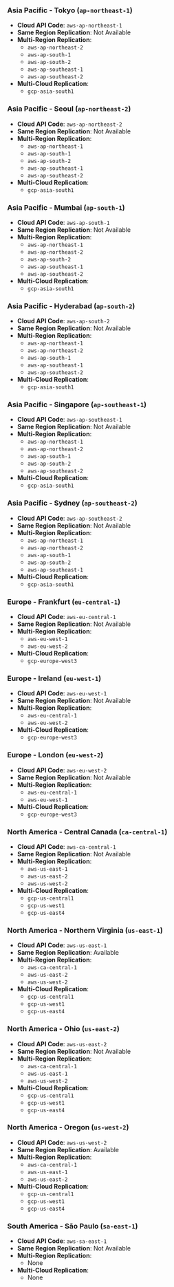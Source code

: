 ### Asia Pacific - Tokyo (`ap-northeast-1`)

- **Cloud API Code**: `aws-ap-northeast-1`
- **Same Region Replication**:  Not Available
- **Multi-Region Replication**:
  - `aws-ap-northeast-2`
  - `aws-ap-south-1`
  - `aws-ap-south-2`
  - `aws-ap-southeast-1`
  - `aws-ap-southeast-2`
- **Multi-Cloud Replication**:
  - `gcp-asia-south1`

### Asia Pacific - Seoul (`ap-northeast-2`)

- **Cloud API Code**: `aws-ap-northeast-2`
- **Same Region Replication**:  Not Available
- **Multi-Region Replication**:
  - `aws-ap-northeast-1`
  - `aws-ap-south-1`
  - `aws-ap-south-2`
  - `aws-ap-southeast-1`
  - `aws-ap-southeast-2`
- **Multi-Cloud Replication**:
  - `gcp-asia-south1`

### Asia Pacific - Mumbai (`ap-south-1`)

- **Cloud API Code**: `aws-ap-south-1`
- **Same Region Replication**:  Not Available
- **Multi-Region Replication**:
  - `aws-ap-northeast-1`
  - `aws-ap-northeast-2`
  - `aws-ap-south-2`
  - `aws-ap-southeast-1`
  - `aws-ap-southeast-2`
- **Multi-Cloud Replication**:
  - `gcp-asia-south1`

### Asia Pacific - Hyderabad (`ap-south-2`)

- **Cloud API Code**: `aws-ap-south-2`
- **Same Region Replication**:  Not Available
- **Multi-Region Replication**:
  - `aws-ap-northeast-1`
  - `aws-ap-northeast-2`
  - `aws-ap-south-1`
  - `aws-ap-southeast-1`
  - `aws-ap-southeast-2`
- **Multi-Cloud Replication**:
  - `gcp-asia-south1`

### Asia Pacific - Singapore (`ap-southeast-1`)

- **Cloud API Code**: `aws-ap-southeast-1`
- **Same Region Replication**:  Not Available
- **Multi-Region Replication**:
  - `aws-ap-northeast-1`
  - `aws-ap-northeast-2`
  - `aws-ap-south-1`
  - `aws-ap-south-2`
  - `aws-ap-southeast-2`
- **Multi-Cloud Replication**:
  - `gcp-asia-south1`

### Asia Pacific - Sydney (`ap-southeast-2`)

- **Cloud API Code**: `aws-ap-southeast-2`
- **Same Region Replication**:  Not Available
- **Multi-Region Replication**:
  - `aws-ap-northeast-1`
  - `aws-ap-northeast-2`
  - `aws-ap-south-1`
  - `aws-ap-south-2`
  - `aws-ap-southeast-1`
- **Multi-Cloud Replication**:
  - `gcp-asia-south1`

### Europe - Frankfurt (`eu-central-1`)

- **Cloud API Code**: `aws-eu-central-1`
- **Same Region Replication**:  Not Available
- **Multi-Region Replication**:
  - `aws-eu-west-1`
  - `aws-eu-west-2`
- **Multi-Cloud Replication**:
  - `gcp-europe-west3`

### Europe - Ireland (`eu-west-1`)

- **Cloud API Code**: `aws-eu-west-1`
- **Same Region Replication**:  Not Available
- **Multi-Region Replication**:
  - `aws-eu-central-1`
  - `aws-eu-west-2`
- **Multi-Cloud Replication**:
  - `gcp-europe-west3`

### Europe - London (`eu-west-2`)

- **Cloud API Code**: `aws-eu-west-2`
- **Same Region Replication**:  Not Available
- **Multi-Region Replication**:
  - `aws-eu-central-1`
  - `aws-eu-west-1`
- **Multi-Cloud Replication**:
  - `gcp-europe-west3`

### North America - Central Canada (`ca-central-1`)

- **Cloud API Code**: `aws-ca-central-1`
- **Same Region Replication**:  Not Available
- **Multi-Region Replication**:
  - `aws-us-east-1`
  - `aws-us-east-2`
  - `aws-us-west-2`
- **Multi-Cloud Replication**:
  - `gcp-us-central1`
  - `gcp-us-west1`
  - `gcp-us-east4`

### North America - Northern Virginia (`us-east-1`)

- **Cloud API Code**: `aws-us-east-1`
- **Same Region Replication**:  Available
- **Multi-Region Replication**:
  - `aws-ca-central-1`
  - `aws-us-east-2`
  - `aws-us-west-2`
- **Multi-Cloud Replication**:
  - `gcp-us-central1`
  - `gcp-us-west1`
  - `gcp-us-east4`

### North America - Ohio (`us-east-2`)

- **Cloud API Code**: `aws-us-east-2`
- **Same Region Replication**:  Not Available
- **Multi-Region Replication**:
  - `aws-ca-central-1`
  - `aws-us-east-1`
  - `aws-us-west-2`
- **Multi-Cloud Replication**:
  - `gcp-us-central1`
  - `gcp-us-west1`
  - `gcp-us-east4`

### North America - Oregon (`us-west-2`)

- **Cloud API Code**: `aws-us-west-2`
- **Same Region Replication**:  Available
- **Multi-Region Replication**:
  - `aws-ca-central-1`
  - `aws-us-east-1`
  - `aws-us-east-2`
- **Multi-Cloud Replication**:
  - `gcp-us-central1`
  - `gcp-us-west1`
  - `gcp-us-east4`

### South America - São Paulo (`sa-east-1`)

- **Cloud API Code**: `aws-sa-east-1`
- **Same Region Replication**:  Not Available
- **Multi-Region Replication**:
  - None
- **Multi-Cloud Replication**:
  - None